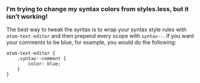 ### I’m trying to change my syntax colors from styles.less, but it isn’t working!

The best way to tweak the syntax is to wrap your syntax style rules with `atom-text-editor` and then prepend every scope with `syntax--`. If you want your comments to be blue, for example, you would do the following:

```less
atom-text-editor {
	.syntax--comment {
		color: blue;
	}
}
```

